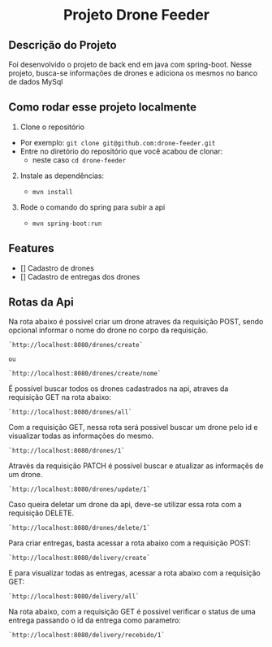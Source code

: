 <h1 align="center">Projeto Drone Feeder</h1>

## Descrição do Projeto
<p>Foi desenvolvido o projeto de back end em java com spring-boot. Nesse projeto, busca-se informações de drones e adiciona os mesmos no banco de dados MySql</p>

## Como rodar esse projeto localmente
1. Clone o repositório
  * Por exemplo: `git clone git@github.com:drone-feeder.git`
  * Entre no diretório do repositório que você acabou de clonar:
    * neste caso `cd drone-feeder`

2. Instale as dependências:
    * `mvn install`

3. Rode o comando do spring para subir a api
    * `mvn spring-boot:run`

## Features

  - [] Cadastro de drones
  - [] Cadastro de entregas dos drones

## Rotas da Api

  <p>Na rota abaixo é possivel criar um drone atraves da requisição POST, sendo opcional informar o nome do drone no corpo da requisição.</p>

    `http://localhost:8080/drones/create`

    ou

    `http://localhost:8080/drones/create/nome`

  É possível buscar todos os drones cadastrados na api, atraves da requisição GET na rota abaixo:
  
    `http://localhost:8080/drones/all`

  Com a requisição GET, nessa rota será possivel buscar um drone pelo id e visualizar todas as informações do mesmo.
    
    `http://localhost:8080/drones/1`

  Atravès da requisição PATCH é possível buscar e atualizar as informaçẽs de um drone.
    
    `http://localhost:8080/drones/update/1`

  Caso queira deletar um drone da api, deve-se utilizar essa rota com a requisição DELETE.
    
    `http://localhost:8080/drones/delete/1`

  Para criar entregas, basta acessar a rota abaixo com a requisição POST:

    `http://localhost:8080/delivery/create`

  E para visualizar todas as entregas, acessar a rota abaixo com a requisição GET:

    `http://localhost:8080/delivery/all`

  Na rota abaixo, com a requisição GET é possivel verificar o status de uma entrega passando o id da entrega como parametro:

    `http://localhost:8080/delivery/recebido/1`